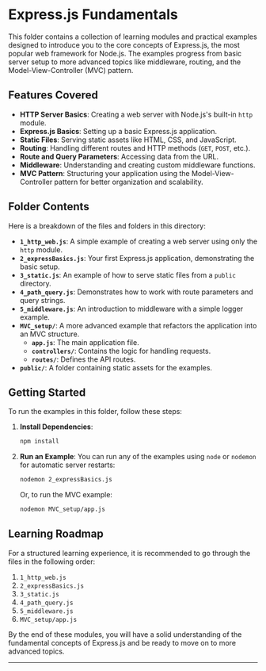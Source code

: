 # Express.js Fundamentals

This folder contains a collection of learning modules and practical examples designed to introduce you to the core concepts of Express.js, the most popular web framework for Node.js. The examples progress from basic server setup to more advanced topics like middleware, routing, and the Model-View-Controller (MVC) pattern.

## Features Covered

* **HTTP Server Basics**: Creating a web server with Node.js's built-in `http` module.
* **Express.js Basics**: Setting up a basic Express.js application.
* **Static Files**: Serving static assets like HTML, CSS, and JavaScript.
* **Routing**: Handling different routes and HTTP methods (`GET`, `POST`, etc.).
* **Route and Query Parameters**: Accessing data from the URL.
* **Middleware**: Understanding and creating custom middleware functions.
* **MVC Pattern**: Structuring your application using the Model-View-Controller pattern for better organization and scalability.

## Folder Contents

Here is a breakdown of the files and folders in this directory:

* **`1_http_web.js`**: A simple example of creating a web server using only the `http` module.
* **`2_expressBasics.js`**: Your first Express.js application, demonstrating the basic setup.
* **`3_static.js`**: An example of how to serve static files from a `public` directory.
* **`4_path_query.js`**: Demonstrates how to work with route parameters and query strings.
* **`5_middleware.js`**: An introduction to middleware with a simple logger example.
* **`MVC_setup/`**: A more advanced example that refactors the application into an MVC structure.
    * **`app.js`**: The main application file.
    * **`controllers/`**: Contains the logic for handling requests.
    * **`routes/`**: Defines the API routes.
* **`public/`**: A folder containing static assets for the examples.

## Getting Started

To run the examples in this folder, follow these steps:

1.  **Install Dependencies**:
    ```sh
    npm install
    ```
2.  **Run an Example**:
    You can run any of the examples using `node` or `nodemon` for automatic server restarts:
    ```sh
    nodemon 2_expressBasics.js
    ```
    Or, to run the MVC example:
    ```sh
    nodemon MVC_setup/app.js
    ```

## Learning Roadmap

For a structured learning experience, it is recommended to go through the files in the following order:

1.  `1_http_web.js`
2.  `2_expressBasics.js`
3.  `3_static.js`
4.  `4_path_query.js`
5.  `5_middleware.js`
6.  `MVC_setup/app.js`

By the end of these modules, you will have a solid understanding of the fundamental concepts of Express.js and be ready to move on to more advanced topics.

---
